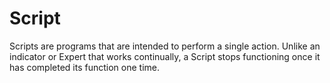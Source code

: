 Script
=====
Scripts are programs that are intended to perform a single action. Unlike an indicator or Expert that works continually, a Script stops functioning once it has completed its function one time.
